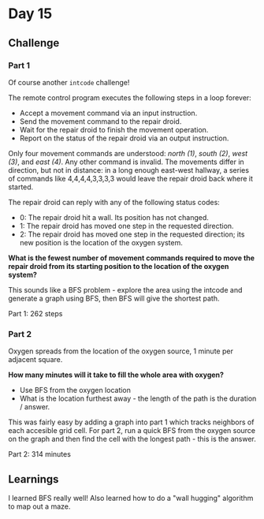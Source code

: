 # Day 15

## Challenge

### Part 1

Of course another `intcode` challenge!

The remote control program executes the following steps in a loop forever:

- Accept a movement command via an input instruction.
- Send the movement command to the repair droid.
- Wait for the repair droid to finish the movement operation.
- Report on the status of the repair droid via an output instruction.

Only four movement commands are understood: _north (1)_, _south (2)_, _west (3)_, and _east (4)_. Any other command is invalid. The movements differ in direction, but not in distance: in a long enough east-west hallway, a series of commands like 4,4,4,4,3,3,3,3 would leave the repair droid back where it started.

The repair droid can reply with any of the following status codes:

- 0: The repair droid hit a wall. Its position has not changed.
- 1: The repair droid has moved one step in the requested direction.
- 2: The repair droid has moved one step in the requested direction; its new position is the location of the oxygen system.


**What is the fewest number of movement commands required to move the repair droid from its starting position to the location of the oxygen system?**

This sounds like a BFS problem - explore the area using the intcode and generate a graph using BFS, then BFS will give the shortest path.

Part 1: 262 steps

### Part 2

Oxygen spreads from the location of the oxygen source, 1 minute per adjacent square.

**How many minutes will it take to fill the whole area with oxygen?**

- Use BFS from the oxygen location
- What is the location furthest away - the length of the path is the duration / answer.

This was fairly easy by adding a graph into part 1 which tracks neighbors of each accesible grid cell. For part 2, run a quick BFS from the oxygen source on the graph and then find the cell with the longest path - this is the answer.

Part 2: 314 minutes

## Learnings

I learned BFS really well! Also learned how to do a "wall hugging" algorithm to map out a maze.
